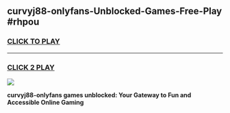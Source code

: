 
## curvyj88-onlyfans-Unblocked-Games-Free-Play #rhpou
<h3>
<a href="https://us.freeplayer.one?title=curvyj88-onlyfans&ref=9M">CLICK TO PLAY</a></h3>
<hr>

<h3>
<a href="https://us.freeplayer.one?title=curvyj88-onlyfans&ref=9M">CLICK 2 PLAY</a>
  
</h3>

<a href="https://us.freeplayer.one?title=curvyj88-onlyfans&ref=9M"><img src="https://clearcache.store/games.png"></a>


**curvyj88-onlyfans games unblocked: Your Gateway to Fun and Accessible Online Gaming**
